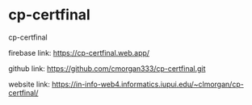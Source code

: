 # cp-certfinal
 cp-certfinal

firebase link:
https://cp-certfinal.web.app/

 github link:
 https://github.com/cmorgan333/cp-certfinal.git


website link: 
 https://in-info-web4.informatics.iupui.edu/~clmorgan/cp-certfinal/